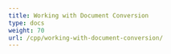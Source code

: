 ```yaml
---
title: Working with Document Conversion
type: docs
weight: 70
url: /cpp/working-with-document-conversion/
---
```



